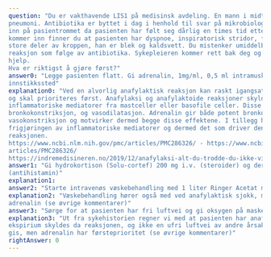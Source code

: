 ```yaml
---
question: "Du er vakthavende LIS1 på medisinsk avdeling. En mann i midten av 60-årene er innlagt med
pneumoni. Antibiotika er byttet i dag i henhold til svar på mikrobiologiske prøver. Sykepleier henter deg
inn på pasientrommet da pasienten har følt seg dårlig en times tid etter oppstart av antibiotika. Når du
kommer inn finner du at pasienten har dyspnoe, inspiratorisk stridor, forlenget ekspirium, urticaria over
store deler av kroppen, han er blek og kaldsvett. Du mistenker umiddelbart en alvorlig anafylaktisk
reaksjon som følge av antibiotika. Sykepleieren kommer rett bak deg og sier at hun skal ringe etter
hjelp.
Hva er riktigst å gjøre først?"
answer0: "Legge pasienten flatt. Gi adrenalin, 1mg/ml, 0,5 ml intramuskulært i låret og masserer
innstikkssted"
explanation0: "Ved en alvorlig anafylaktisk reaksjon kan raskt igangsatt adrenalinbehandling være livreddende
og skal prioriteres først. Anafylaksi og anafylaktoide reaksjoner skyldes frigjøring av
inflammatoriske mediatorer fra mastceller eller basofile celler. Disse mediatorene gir blant annet
bronkokonstriksjon, og vasodilatasjon. Adrenalin gir både potent bronkodilatasjon og potent
vasokonstriksjon og motvirker dermed begge disse effektene. I tillegg hemmer adrenalin
frigjøringen av inflammatoriske mediatorer og dermed det som driver den anafylaktiske
reaksjonen.
https://www.ncbi.nlm.nih.gov/pmc/articles/PMC286326/ - https://www.ncbi.nlm.nih.gov/pmc/
articles/PMC286326/
https://indremedisineren.no/2019/12/anafylaksi-alt-du-trodde-du-ikke-visste/"
answer1: "Gi hydrokortison (Solu-cortef) 200 mg i.v. (steroider) og deretter desklofeniramin 10 mg i.v.
(antihistamin)"
explanation1:
answer2: "Starte intravenøs væskebehandling med 1 liter Ringer Acetat med høy infusjonshastighet"
explanation2: "Væskebehandling hører også med ved anafylaktisk sjokk, men er prioritert etter administrasjon av
adrenalin (se øvrige kommentarer)"
answer3: "Sørge for at pasienten har fri luftvei og gi oksygen på maske med reservoar 15 l/minutt"
explanation3: "Ut fra sykehistorien regner vi med at pasienten har anafylaksi. Inspiratorisk stridor og forlenget
ekspirium skyldes da reaksjonen, og ikke en ufri luftvei av andre årsaker. O2 på maske skal også
gis, men adrenalin har førsteprioritet (se øvrige kommentarer)"
rightAnswer: 0
---
```

